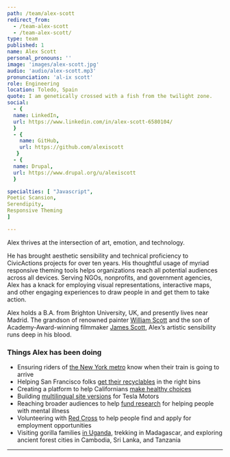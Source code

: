 ```yaml
---
path: /team/alex-scott
redirect_from: 
  - /team-alex-scott
  - /team-alex-scott/
type: team
published: 1
name: Alex Scott
personal_pronouns: ''
image: 'images/alex-scott.jpg'
audio: 'audio/alex-scott.mp3'
pronunciation: 'al-ix scott'
role: Engineering
location: Toledo, Spain
quote: I am genetically crossed with a fish from the twilight zone.
social:
  - {
  name: LinkedIn,
  url: https://www.linkedin.com/in/alex-scott-6580104/
  }
  - {
    name: GitHub,
    url: https://github.com/alexiscott
   }
  - {
  name: Drupal,
  url: https://www.drupal.org/u/alexiscott
  }

specialties: [ "Javascript",
Poetic Scansion,
Serendipity,
Responsive Theming
]

---
```


Alex thrives at the intersection of art, emotion, and technology.

He has brought aesthetic sensibility and technical proficiency to CivicActions projects for over ten years. His thoughtful usage of myriad responsive theming tools helps organizations reach all potential audiences across all devices. Serving NGOs, nonprofits, and government agencies, Alex has a knack for employing visual representations, interactive maps, and other engaging experiences to draw people in and get them to take action.

Alex holds a B.A. from Brighton University, UK, and presently lives near Madrid. The grandson of renowned painter [William Scott](https://www.theguardian.com/artanddesign/2013/mar/02/william-scott-painter-domestic-masterpieces) and the son of Academy-Award-winning filmmaker [James Scott](http://www.james-scott.com/biography/), Alex’s artistic sensibility runs deep in his blood.



### Things Alex has been doing
* Ensuring riders of [the New York metro](https://dev.acquia.com/blog/using-drupal-8-and-aws-iot-to-power-digital-signage-for-new-yorks-subway-system/01/10/2018/20051) know when their train is going to arrive
* Helping San Francisco folks [get their recyclables](https://sfrecycles.org/) in the right bins
* Creating a platform to help Californians [make healthy choices](https://civicactions.com/case-study/eatfresh)
* Building [multilingual site versions](https://www.tesla.com/jp/) for Tesla Motors
* Reaching broader audiences to help [fund research](https://www.bbrfoundation.org/) for helping people with mental illness
* Volunteering with [Red Cross](https://www.ifrc.org/en/what-we-do/where-we-work/europe/spanish-red-cross/) to help people find and apply for employment opportunities
* Visiting gorilla families [in Uganda](https://drive.google.com/file/d/1QS7qXrP2qk68ZVm8FEig4RR865XdoIrD/view?usp=sharing), trekking in Madagascar, and exploring ancient forest cities in Cambodia, Sri Lanka, and Tanzania

-------------------------------
